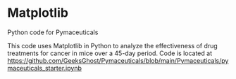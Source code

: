# Matplotlib
Python code for Pymaceuticals

This code uses  Matplotlib in Python to analyze the effectiveness of drug treatments for cancer in mice over a 45-day period. 
Code is located at https://github.com/GeeksGhost/Pymaceuticals/blob/main/Pymaceuticals/pymaceuticals_starter.ipynb
